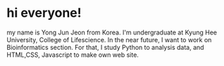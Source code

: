 # hi everyone!
my name is Yong Jun Jeon from Korea. I'm undergraduate at Kyung Hee University, College of Lifescience. In the near future, I want to work on Bioinformatics section. For that, I study Python to analysis data, and HTML,CSS, Javascript to make own web site.
